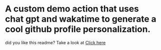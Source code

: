 # A custom demo action that uses chat gpt and wakatime to generate a cool github profile personalization.

<!--START_SECTION:chatgptme-->
<!--END_SECTION:chatgptme-->

did you like this readme? Take a look at <a href='https://github.com/brutalzinn/action-chatgpt-me'>Click here</a>

